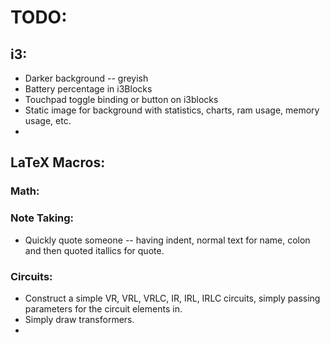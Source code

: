 # TODO:

## i3:
* Darker background -- greyish
* Battery percentage in i3Blocks
* Touchpad toggle binding or button on i3blocks
* Static image for background with statistics, charts, ram usage, memory usage, etc.
* 

## LaTeX Macros:

### Math:

### Note Taking:
* Quickly quote someone -- having indent, normal text for name, colon and then quoted itallics for quote.


### Circuits:
* Construct a simple VR, VRL, VRLC, IR, IRL, IRLC circuits, simply passing parameters for the circuit elements in. 
* Simply draw transformers.
* 

